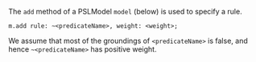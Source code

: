 The `add` method of a PSLModel `model` (below) is used to specify a rule.

`m.add rule: ~<predicateName>, weight: <weight>;`

We assume that most of the groundings of `<predicateName>` is false, and hence `~<predicateName>` has positive weight.
